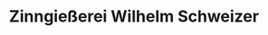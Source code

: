 ---
title: "Zinngießerei Wilhelm Schweizer"
url: /diessen-am-ammersee/zinngiesserei-wilhelm-schweizer/
shop: Andenken
---